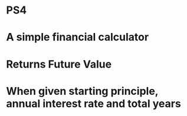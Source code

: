 PS4
===
A simple financial calculator
===
Returns Future Value
===
When given starting principle, annual interest rate and total years
===
